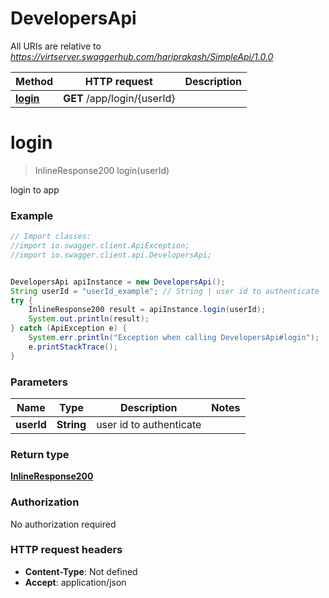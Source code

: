 # DevelopersApi

All URIs are relative to *https://virtserver.swaggerhub.com/hariprakash/SimpleApi/1.0.0*

Method | HTTP request | Description
------------- | ------------- | -------------
[**login**](DevelopersApi.md#login) | **GET** /app/login/{userId} | 

<a name="login"></a>
# **login**
> InlineResponse200 login(userId)



login to app

### Example
```java
// Import classes:
//import io.swagger.client.ApiException;
//import io.swagger.client.api.DevelopersApi;


DevelopersApi apiInstance = new DevelopersApi();
String userId = "userId_example"; // String | user id to authenticate
try {
    InlineResponse200 result = apiInstance.login(userId);
    System.out.println(result);
} catch (ApiException e) {
    System.err.println("Exception when calling DevelopersApi#login");
    e.printStackTrace();
}
```

### Parameters

Name | Type | Description  | Notes
------------- | ------------- | ------------- | -------------
 **userId** | **String**| user id to authenticate |

### Return type

[**InlineResponse200**](InlineResponse200.md)

### Authorization

No authorization required

### HTTP request headers

 - **Content-Type**: Not defined
 - **Accept**: application/json


